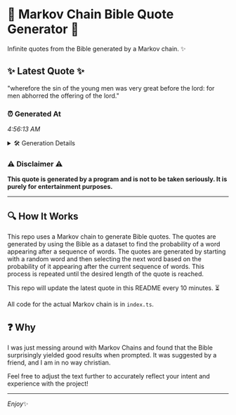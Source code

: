 # 📖 Markov Chain Bible Quote Generator 📖

Infinite quotes from the Bible generated by a Markov chain. ✨

## ✨ Latest Quote ✨
"wherefore the sin of the young men was very great before the lord: for men abhorred the offering of the lord."

### ⏰ Generated At
*4:56:13 AM*

<details>
    <summary>🛠️ Generation Details</summary>
    <p>
        <strong>🌱 Seed:</strong> wherefore<br>
        <strong>🔄 Iterations:</strong> 20<br>
        <strong>📜 Context History:</strong><br>[ wherefore ]: the<br>[ wherefore, the ]: sin<br>[ wherefore, the, sin ]: of<br>[ wherefore, the, sin, of ]: the<br>[ wherefore, the, sin, of, the ]: young<br>[ wherefore, the, sin, of, the, young ]: men<br>[ the, sin, of, the, young, men ]: was<br>[ sin, of, the, young, men, was ]: very<br>[ of, the, young, men, was, very ]: great<br>[ the, young, men, was, very, great ]: before<br>[ young, men, was, very, great, before ]: the<br>[ men, was, very, great, before, the ]: lord:<br>[ was, very, great, before, the, lord: ]: for<br>[ very, great, before, the, lord:, for ]: men<br>[ great, before, the, lord:, for, men ]: abhorred<br>[ before, the, lord:, for, men, abhorred ]: the<br>[ the, lord:, for, men, abhorred, the ]: offering<br>[ lord:, for, men, abhorred, the, offering ]: of<br>[ for, men, abhorred, the, offering, of ]: the<br>[ men, abhorred, the, offering, of, the ]: lord.<br>
    </p>
</details>

### ⚠️ Disclaimer ⚠️
**This quote is generated by a program and is not to be taken seriously. It is purely for entertainment purposes.**

---

## 🔍 How It Works

This repo uses a Markov chain to generate Bible quotes. The quotes are generated by using the Bible as a dataset to find the probability of a word appearing after a sequence of words. The quotes are generated by starting with a random word and then selecting the next word based on the probability of it appearing after the current sequence of words. This process is repeated until the desired length of the quote is reached.

This repo will update the latest quote in this README every 10 minutes. ⏳

All code for the actual Markov chain is in `index.ts`.

## ❓ Why

I was just messing around with Markov Chains and found that the Bible surprisingly yielded good results when prompted. 
It was suggested by a friend, and I am in no way christian.

Feel free to adjust the text further to accurately reflect your intent and experience with the project!

---

*Enjoy*✨
